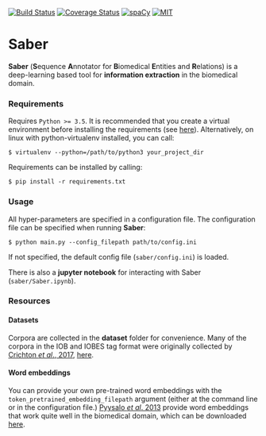 [![Build Status](https://travis-ci.org/BaderLab/Saber.svg?branch=master)](https://travis-ci.org/BaderLab/Saber)
[![Coverage Status](https://coveralls.io/repos/github/BaderLab/Saber/badge.svg?branch=master)](https://coveralls.io/github/BaderLab/Saber?branch=master)
[![spaCy](https://img.shields.io/badge/spaCy-v2-09a3d5.svg)](https://spacy.io)
[![MIT](https://img.shields.io/badge/License-MIT-blue.svg)](https://opensource.org/licenses/MIT)

# Saber

**Saber** (**S**equence **A**nnotator for **B**iomedical **E**ntities and **R**elations) is a deep-learning based tool for **information extraction** in the biomedical domain.

### Requirements

Requires `Python >= 3.5`. It is recommended that you create a virtual environment before installing the requirements (see [here](https://docs.python.org/3/tutorial/venv.html)). Alternatively, on linux with python-virtualenv installed, you can call:

```
$ virtualenv --python=/path/to/python3 your_project_dir
```

Requirements can be installed by calling:

```
$ pip install -r requirements.txt
```

### Usage

All hyper-parameters are specified in a configuration file. The configuration file can be specified when running __Saber__:

```
$ python main.py --config_filepath path/to/config.ini
```

If not specified, the default config file (`saber/config.ini`) is loaded.

There is also a **jupyter notebook** for interacting with Saber (`saber/Saber.ipynb`).

### Resources

#### Datasets

Corpora are collected in the **dataset** folder for convenience. Many of the corpora in the IOB and IOBES tag format were originally collected by [Crichton _et al_., 2017](https://doi.org/10.1186/s12859-017-1776-8), [here](https://github.com/cambridgeltl/MTL-Bioinformatics-2016).

#### Word embeddings

You can provide your own pre-trained word embeddings with the `token_pretrained_embedding_filepath` argument (either at the command line or in the configuration file.) [Pyysalo _et al_. 2013](https://pdfs.semanticscholar.org/e2f2/8568031e1902d4f8ee818261f0f2c20de6dd.pdf) provide word embeddings that work quite well in the biomedical domain, which can be downloaded [here](http://bio.nlplab.org).
